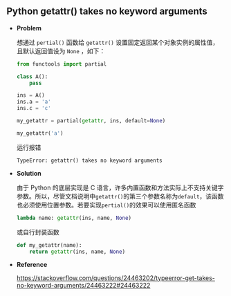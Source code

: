 ## Python getattr() takes no keyword arguments

- **Problem**

  想通过 `pertial()` 函数给 `getattr()` 设置固定返回某个对象实例的属性值，且默认返回值设为 `None` ，如下：

  ```python
  from functools import partial
  
  class A():
      pass
  
  ins = A()
  ins.a = 'a'
  ins.c = 'c'
  
  my_getattr = partial(getattr, ins, default=None)
  
  my_getattr('a')
  ```

  运行报错

  ```
  TypeError: getattr() takes no keyword arguments
  ```

- **Solution**

  由于 Python 的底层实现是 C 语言，许多内置函数和方法实际上不支持关键字参数。所以，尽管文档说明中`getattr()`的第三个参数名称为`default`，该函数也必须使用位置参数。若要实现`pertial()`的效果可以使用匿名函数

  ```python
  lambda name: getattr(ins, name, None)
  ```

  或自行封装函数

  ```python
  def my_getattr(name):
      return getattr(ins, name, None)
  ```

- **Reference**

  <https://stackoverflow.com/questions/24463202/typeerror-get-takes-no-keyword-arguments/24463222#24463222>
